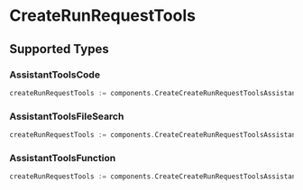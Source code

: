 # CreateRunRequestTools


## Supported Types

### AssistantToolsCode

```go
createRunRequestTools := components.CreateCreateRunRequestToolsAssistantToolsCode(components.AssistantToolsCode{/* values here */})
```

### AssistantToolsFileSearch

```go
createRunRequestTools := components.CreateCreateRunRequestToolsAssistantToolsFileSearch(components.AssistantToolsFileSearch{/* values here */})
```

### AssistantToolsFunction

```go
createRunRequestTools := components.CreateCreateRunRequestToolsAssistantToolsFunction(components.AssistantToolsFunction{/* values here */})
```

